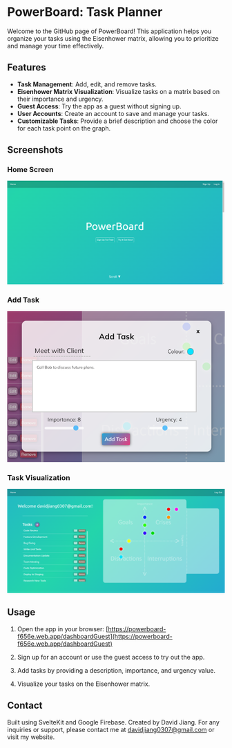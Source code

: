 # PowerBoard: Task Planner

Welcome to the GitHub page of PowerBoard! This application helps you organize your tasks using the Eisenhower matrix, allowing you to prioritize and manage your time effectively.

## Features

- **Task Management**: Add, edit, and remove tasks.
- **Eisenhower Matrix Visualization**: Visualize tasks on a matrix based on their importance and urgency.
- **Guest Access**: Try the app as a guest without signing up.
- **User Accounts**: Create an account to save and manage your tasks.
- **Customizable Tasks**: Provide a brief description and choose the color for each task point on the graph.

## Screenshots

### Home Screen
![Home Screen](./screenshots/homeScreen.png)

### Add Task
![Add Task](./screenshots/addTask.png)

### Task Visualization
![Task Visualization](./screenshots/dashboard.png)

## Usage

1. Open the app in your browser: [https://powerboard-f656e.web.app/dashboardGuest](https://powerboard-f656e.web.app/dashboardGuest)

2. Sign up for an account or use the guest access to try out the app.

3. Add tasks by providing a description, importance, and urgency value.

4. Visualize your tasks on the Eisenhower matrix.

## Contact
Built using SvelteKit and Google Firebase. Created by David Jiang.
For any inquiries or support, please contact me at [davidjiang0307@gmail.com](davidjiang0307@gmail.com) or visit my website.